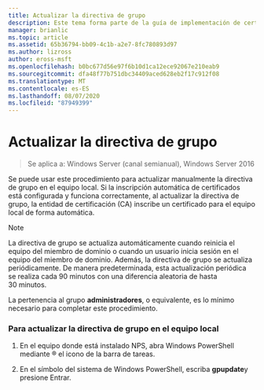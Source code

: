 ```yaml
---
title: Actualizar la directiva de grupo
description: Este tema forma parte de la guía de implementación de certificados de servidor para las implementaciones cableadas e inalámbricas de 802.1 X
manager: brianlic
ms.topic: article
ms.assetid: 65b36794-bb09-4c1b-a2e7-8fc780893d97
ms.author: lizross
author: eross-msft
ms.openlocfilehash: b0bc677d56e97f6b10d1ca12ece92067e210eab9
ms.sourcegitcommit: dfa48f77b751dbc34409aced628eb2f17c912f08
ms.translationtype: MT
ms.contentlocale: es-ES
ms.lasthandoff: 08/07/2020
ms.locfileid: "87949399"
---
```

# <a name="refresh-group-policy"></a>Actualizar la directiva de grupo

>Se aplica a: Windows Server (canal semianual), Windows Server 2016

Se puede usar este procedimiento para actualizar manualmente la directiva de grupo en el equipo local. Si la inscripción automática de certificados está configurada y funciona correctamente, al actualizar la directiva de grupo, la entidad de certificación (CA) inscribe un certificado para el equipo local de forma automática.

> [!NOTE]
> La directiva de grupo se actualiza automáticamente cuando reinicia el equipo del miembro de dominio o cuando un usuario inicia sesión en el equipo del miembro de dominio. Además, la directiva de grupo se actualiza periódicamente. De manera predeterminada, esta actualización periódica se realiza cada 90 minutos con una diferencia aleatoria de hasta 30 minutos.

La pertenencia al grupo **administradores**, o equivalente, es lo mínimo necesario para completar este procedimiento.

### <a name="to-refresh-group-policy-on-the-local-computer"></a>Para actualizar la directiva de grupo en el equipo local

1.  En el equipo donde está instalado NPS, abra Windows PowerShell mediante &reg; el icono de la barra de tareas.

2.  En el símbolo del sistema de Windows PowerShell, escriba **gpupdate**y presione Entrar.



